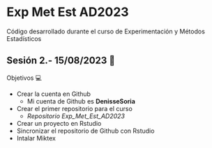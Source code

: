 # Exp Met Est AD2023
Código desarrollado durante el curso de Experimentación y Métodos Estadísticos

## Sesión 2.- 15/08/2023 :calendar:
Objetivos 💻
* Crear la cuenta en Github  
  * Mi cuenta de Github es **DenisseSoria**
* Crear el primer repositorio para el curso
  * _Repositorio Exp_Met_Est_AD2023_
* Crear un proyecto en Rstudio
* Sincronizar el repositorio de Github con Rstudio
* Intalar Miktex
